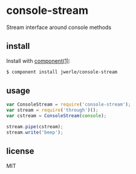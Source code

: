 console-stream
=====

Stream interface around console methods

## install

Install with [component(1)](http://component.io):

```sh
$ component install jwerle/console-stream
```

## usage

```js
var ConsoleStream = require('console-stream');
var stream = require('through')();
var cstream = ConsoleStream(console);

stream.pipe(cstream);
stream.write('beep');
```

## license

MIT
